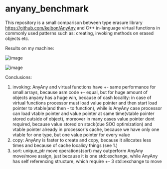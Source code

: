 # anyany_benchmark
This repository is a small comparison between type erasure library https://github.com/kelbon/AnyAny and C++ in-language virtual functions in commonly used patterns such as:
creating, invoking methods on erased objects etc.

Results on my machine:


![image](https://user-images.githubusercontent.com/58717435/227379776-eeda7144-dd83-4edc-85a0-1dbfdbd2163e.png)

![image](https://user-images.githubusercontent.com/58717435/227379835-37e75d9a-b1e6-4ea8-86da-7bc9e9bb997f.png)

Conclusions:

1. invoking:
  AnyAny and virtual functions have +- same performance for small arrays, because asm code +- equal, but for huge amount of objects anyany has a huge win,
  because of cash locality: in case of virtual functions processor must load value pointer and then start load pointer to vtable(and then - to function), while
  is AnyAny case processor can load vtable pointer and value pointer at same time(vtable pointer stored outside of object), moreover in many cases value pointer
  dont required, because value stored on stack(due SOO optimization) and vtable pointer already in processor's cache, because we have only one vtable for one type,
  but one value pointer for every value
2. copy: AnyAny is faster to create and copy, because it allocates less times and because of cache localicy things (see 1.)
3. sort: unique_ptr<Base> move operations(sort) may outperform AnyAny move/move assign, just because it is one std::exchange,
while AnyAny has self referencing structure, which require +- 3 std::exchange to move
